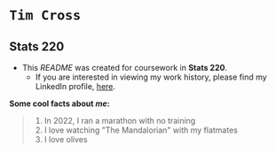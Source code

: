 # `Tim Cross`
## Stats 220

* This *README* was created for coursework in **Stats 220**. 
    * If you are interested in viewing my work history, please find my LinkedIn profile, [here](https://www.linkedin.com/in/tim-cross-b4b99b1b8/). 




**Some cool facts about _me_:**
> 1. In 2022, I ran a marathon with no training
> 2. I love watching "The Mandalorian" with my flatmates
> 3. I love olives 
